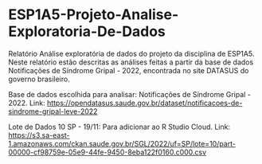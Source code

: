 # ESP1A5-Projeto-Analise-Exploratoria-De-Dados
Relatório Análise exploratória de dados do projeto da disciplina de ESP1A5. Neste relatório estão descritas as análises feitas a partir da base de dados Notificações de Síndrome Gripal - 2022, encontrada no site DATASUS do governo brasileiro.

Base de dados escolhida para analisar: Notificações de Síndrome Gripal - 2022. Link: https://opendatasus.saude.gov.br/dataset/notificacoes-de-sindrome-gripal-leve-2022 

Lote de Dados 10 SP - 19/11: Para adicionar ao R Studio Cloud. Link: https://s3.sa-east-1.amazonaws.com/ckan.saude.gov.br/SGL/2022/uf=SP/lote=10/part-00000-cf98759e-05e9-44fe-9450-8eba122f0160.c000.csv

